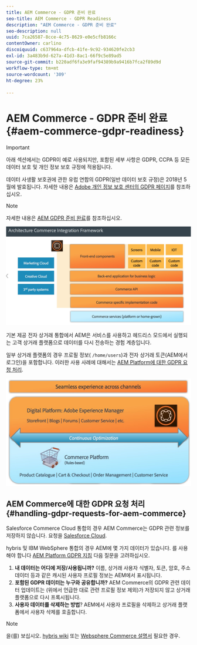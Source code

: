 ```yaml
---
title: AEM Commerce - GDPR 준비 완료
seo-title: AEM Commerce - GDPR Readiness
description: "AEM Commerce - GDPR 준비 완료"
seo-description: null
uuid: 7ca26587-8cce-4c75-8629-e0e5cfb8166c
contentOwner: carlino
discoiquuid: c637964a-dfcb-41fe-9c92-934620fe2cb3
exl-id: 3a483b9d-627a-41d3-8ac1-66f9c5e89ad5
source-git-commit: b220adf6fa3e9faf94389b9a9416b7fca2f89d9d
workflow-type: tm+mt
source-wordcount: '309'
ht-degree: 23%

---
```


# AEM Commerce - GDPR 준비 완료{#aem-commerce-gdpr-readiness}

>[!IMPORTANT]
>
>아래 섹션에서는 GDPR이 예로 사용되지만, 포함된 세부 사항은 GDPR, CCPA 등 모든 데이터 보호 및 개인 정보 보호 규정에 적용됩니다.

데이터 사생활 보호권에 관한 유럽 연합의 GDPR(일반 데이터 보호 규정)은 2018년 5월에 발효됩니다. 자세한 내용은 [Adobe 개인 정보 보호 센터의 GDPR 페이지](https://www.adobe.com/privacy/general-data-protection-regulation.html)를 참조하십시오.

>[!NOTE]
>
>자세한 내용은 [AEM GDPR 준비 완료](/help/managing/data-protection-and-privacy.md)를 참조하십시오.

![screen_shot_2018-03-22at111606](assets/screen_shot_2018-03-22at111606.jpg)

기본 제공 전자 상거래 통합에서 AEM은 서비스를 사용하고 헤드리스 모드에서 실행되는 고객 상거래 플랫폼으로 데이터를 다시 전송하는 경험 계층입니다.

일부 상거래 플랫폼의 경우 프로필 정보( `/home/users`)과 전자 상거래 토큰(AEM에서 로그인)을 포함합니다. 이러한 사용 사례에 대해서는 [AEM Platform에 대한 GDPR 요청 처리](/help/sites-administering/handling-gdpr-requests-for-aem-platform.md).

![screen_shot_2018-03-22at111621](assets/screen_shot_2018-03-22at111621.jpg)

## AEM Commerce에 대한 GDPR 요청 처리 {#handling-gdpr-requests-for-aem-commerce}

Salesforce Commerce Cloud 통합의 경우 AEM Commerce는 GDPR 관련 정보를 저장하지 않습니다. 요청을 [Salesforce Cloud](https://documentation.demandware.com/).

hybris 및 IBM WebSphere 통합의 경우 AEM에 몇 가지 데이터가 있습니다. 를 사용해야 합니다 [AEM Platform GDPR 지침](/help/sites-administering/handling-gdpr-requests-for-aem-platform.md) 다음 질문을 고려하십시오.

1. **내 데이터는 어디에 저장/사용됩니까?** 이름, 상거래 사용자 식별자, 토큰, 암호, 주소 데이터 등과 같은 캐시된 사용자 프로필 정보는 AEM에서 표시됩니다.
1. **포함된 GDPR 데이터는 누구와 공유합니까?** AEM Commerce의 GDPR 관련 데이터 업데이트는 (위에서 언급한 대로 관련 프로필 정보 제외)가 저장되지 않고 상거래 플랫폼으로 다시 프록시됩니다.
1. **사용자 데이터를 삭제하는 방법**? AEM에서 사용자 프로필을 삭제하고 상거래 플랫폼에서 사용자 삭제를 호출합니다.

>[!NOTE]
>
>을(를) 보십시오. [hybris wiki](https://wiki.hybris.com/) 또는 [Websphere Commerce 설명서](https://www-01.ibm.com/support/docview.wss?uid=swg27036450) 필요한 경우.
